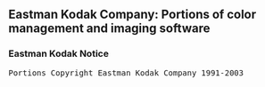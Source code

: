 ## Eastman Kodak Company: Portions of color management and imaging software

### Eastman Kodak Notice

<pre>
Portions Copyright Eastman Kodak Company 1991-2003
</pre>
